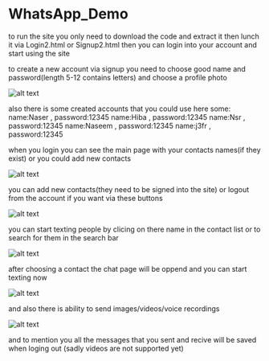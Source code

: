 # WhatsApp_Demo
to run the site you only need to download the code and extract it then lunch it via Login2.html or Signup2.html then you can login into your account and start using the site

to create a new account via signup you need to choose good name and password(length 5-12 contains letters) and choose a profile photo

![alt text](https://github.com/NaserDawod/WhatsApp_Demo/blob/main/siteimg/signup.jpg?raw=true)

also there is some created accounts that you could use here some:
name:Naser , password:12345
name:Hiba , password:12345
name:Nsr , password:12345
name:Naseem , password:12345
name:j3fr , password:12345

when you login you can see the main page with your contacts names(if they exist) or you could add new contacts

![alt text](https://github.com/[NaserDawod]/[WhatsApp_Demo]/blob/[main]/siteimg/mainpage.jpg?raw=true)

you can add new contacts(they need to be signed into the site) or logout from the account if you want via these buttons

![alt text](https://github.com/[NaserDawod]/[WhatsApp_Demo]/blob/[main]/siteimg/logout_add_btn.jpg?raw=true)

you can start texting people by clicing on there name in the contact list or to search for them in the search bar

![alt text](https://github.com/[NaserDawod]/[WhatsApp_Demo]/blob/[main]/siteimg/search.jpg?raw=true)

after choosing a contact the chat page will be oppend and you can start texting now

![alt text](https://github.com/[NaserDawod]/[WhatsApp_Demo]/blob/[main]/siteimg/chatPage.jpg?raw=true)

and also there is ability to send images/videos/voice recordings

![alt text](https://github.com/[NaserDawod]/[WhatsApp_Demo]/blob/[main]/siteimg/files.jpg?raw=true)

and to mention you all the messages that you sent and recive will be saved when loging out (sadly videos are not supported yet)
